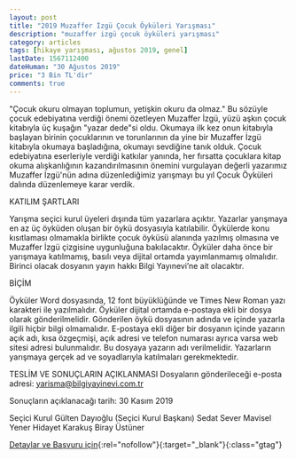 ```yaml
---
layout: post
title: "2019 Muzaffer İzgü Çocuk Öyküleri Yarışması"
description: "muzaffer izgü çocuk öyküleri yarışması"
category: articles
tags: [hikaye yarışması, ağustos 2019, genel]
lastDate: 1567112400
dateHuman: "30 Ağustos 2019"
price: "3 Bin TL'dir"
comments: true
---
```


"Çocuk okuru olmayan toplumun, yetişkin okuru da olmaz."
Bu sözüyle çocuk edebiyatına verdiği önemi özetleyen Muzaffer İzgü, yüzü aşkın çocuk kitabıyla üç kuşağın "yazar dede"si oldu. Okumaya ilk kez onun kitabıyla başlayan birinin çocuklarının ve torunlarının da yine bir Muzaffer İzgü kitabıyla okumaya başladığına, okumayı sevdiğine tanık olduk. 
Çocuk edebiyatına eserleriyle verdiği katkılar yanında, her fırsatta çocuklara kitap okuma alışkanlığının kazandırılmasının önemini vurgulayan değerli yazarımız Muzaffer İzgü'nün adına düzenlediğimiz yarışmayı bu yıl Çocuk Öyküleri dalında düzenlemeye karar verdik.

KATILIM ŞARTLARI

Yarışma seçici kurul üyeleri dışında tüm yazarlara açıktır.
Yazarlar yarışmaya en az üç öyküden oluşan bir öykü dosyasıyla katılabilir.
Öykülerde konu kısıtlaması olmamakla birlikte çocuk öyküsü alanında yazılmış olmasına ve Muzaffer İzgü çizgisine uygunluğuna bakılacaktır.
Öyküler daha önce bir yarışmaya katılmamış, basılı veya dijital ortamda yayımlanmamış olmalıdır.
Birinci olacak dosyanın yayın hakkı Bilgi Yayınevi’ne ait olacaktır.
 
BİÇİM

Öyküler Word dosyasında, 12 font büyüklüğünde ve Times New Roman  yazı karakteri ile yazılmalıdır.
Öyküler dijital ortamda e-postaya ekli bir dosya olarak gönderilmelidir. Gönderilen öykü dosyasının adında ve içinde yazarla ilgili hiçbir bilgi olmamalıdır.
E-postaya ekli diğer bir dosyanın içinde yazarın açık adı, kısa özgeçmişi, açık adresi ve telefon numarası ayrıca varsa web sitesi adresi bulunmalıdır. Bu dosyaya yazarın adı verilmelidir.
Yazarların yarışmaya gerçek ad ve soyadlarıyla katılmaları gerekmektedir.
 
TESLİM VE SONUÇLARIN AÇIKLANMASI
Dosyaların gönderileceği e-posta adresi: yarisma@bilgiyayinevi.com.tr

Sonuçların açıklanacağı tarih: 30 Kasım 2019

Seçici Kurul
Gülten Dayıoğlu (Seçici Kurul Başkanı)
Sedat Sever
Mavisel Yener
Hidayet Karakuş
Biray Üstüner

[Detaylar ve Başvuru için](https://www.bilgiyayinevi.com.tr/2019-muzaffer-izgu-cocuk-oykuleri-yarismasi?utm_source=edebiyatyarismalari.com&utm_medium=affiliate&utm_campaign=cpc){:rel="nofollow"}{:target="_blank"}{:class="gtag"}